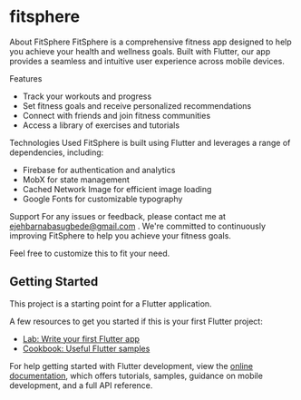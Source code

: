 # fitsphere

About FitSphere
FitSphere is a comprehensive fitness app designed to help you achieve your health and wellness goals. Built with Flutter, our app provides a seamless and intuitive user experience across mobile devices.

Features
- Track your workouts and progress
- Set fitness goals and receive personalized recommendations
- Connect with friends and join fitness communities
- Access a library of exercises and tutorials

Technologies Used
FitSphere is built using Flutter and leverages a range of dependencies, including:

- Firebase for authentication and analytics
- MobX for state management
- Cached Network Image for efficient image loading
- Google Fonts for customizable typography

Support
For any issues or feedback, please contact me at ejehbarnabasugbede@gmail.com . We're committed to continuously improving FitSphere to help you achieve your fitness goals.

Feel free to customize this to fit your need.

## Getting Started

This project is a starting point for a Flutter application.

A few resources to get you started if this is your first Flutter project:

- [Lab: Write your first Flutter app](https://docs.flutter.dev/get-started/codelab)
- [Cookbook: Useful Flutter samples](https://docs.flutter.dev/cookbook)

For help getting started with Flutter development, view the
[online documentation](https://docs.flutter.dev/), which offers tutorials,
samples, guidance on mobile development, and a full API reference.
